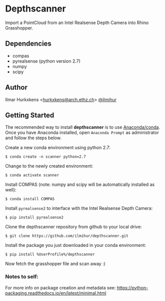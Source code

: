 # Depthscanner
Import a PointCloud from an Intel Realsense Depth Camera into Rhino Grasshopper.

## Dependencies
- compas
- pyrealsense (python version 2.7)
- numpy
- scipy

## Author

Ilmar Hurkxkens <<hurkxkens@arch.ethz.ch>> [@ilmihur](https://github.com/ilmihur/)

## Getting Started

The recommended way to install **depthscanner** is to use [Anaconda/conda](https://conda.io/docs/). Once you have Anaconda installed, open `Anaconda Prompt` as administrator and follow the steps below.

Create a new conda environment using python 2.7: 

    $ conda create -n scanner python=2.7
    
Change to the newly created environment: 

    $ conda activate scanner
    
Install COMPAS (note: numpy and scipy will be automatically installed as well): 

    $ conda install COMPAS
    
Install `pyrealsense2` to interface with the Intel Realsense Depth Camera: 
    
    $ pip install pyrealsense2
    
Clone the depthscanner repository from github to your local drive: 
    
    $ git clone https://github.com/ilmihur/depthscanner.git
    
Install the package you just downloaded in your conda environment: 
    
    $ pip install %UserProfile%/depthscanner
    
Now fetch the grasshopper file and scan away :)


### Notes to self:
For more info on package creation and metadata see:
https://python-packaging.readthedocs.io/en/latest/minimal.html
